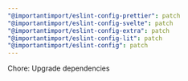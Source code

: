```yaml
---
"@importantimport/eslint-config-prettier": patch
"@importantimport/eslint-config-svelte": patch
"@importantimport/eslint-config-extra": patch
"@importantimport/eslint-config-lit": patch
"@importantimport/eslint-config": patch
---
```


Chore: Upgrade dependencies
